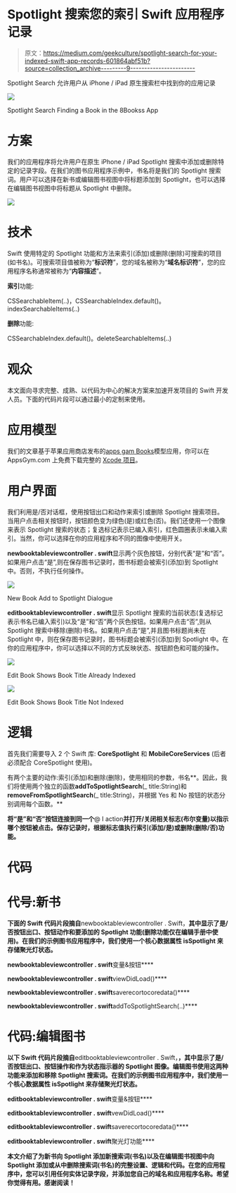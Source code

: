 # Spotlight 搜索您的索引 Swift 应用程序记录

> 原文：<https://medium.com/geekculture/spotlight-search-for-your-indexed-swift-app-records-601864abf51b?source=collection_archive---------9----------------------->

Spotlight Search 允许用户从 iPhone / iPad 原生搜索栏中找到你的应用记录

![](img/580e2b4a81603daaf3460fa7d17480b3.png)

Spotlight Search Finding a Book in the 8Bookss App

# 方案

我们的应用程序将允许用户在原生 iPhone / iPad Spotlight 搜索中添加或删除特定的记录字段。在我们的图书应用程序示例中，书名将是我们的 Spotlight 搜索词。用户可以选择在新书或编辑图书视图中将标题添加到 Spotlight，也可以选择在编辑图书视图中将标题从 Spotlight 中删除。

![](img/b5c1355f1c251e73a51ba3fd09dc50de.png)

# 技术

Swift 使用特定的 Spotlight 功能和方法来索引(添加)或删除(删除)可搜索的项目(如书名)。可搜索项目值被称为“**标识符**”，您的域名被称为“**域名标识符**”，您的应用程序名称通常被称为“**内容描述**”。

**索引**功能:

CSSearchableItem(..)，CSSearchableIndex.default()。indexSearchableItems(..)

**删除**功能:

CSSearchableIndex.default()。deleteSearchableItems(..)

# 观众

本文面向寻求完整、成熟、以代码为中心的解决方案来加速开发项目的 Swift 开发人员。下面的代码片段可以通过最小的定制来使用。

# 应用模型

我们的文章基于苹果应用商店发布的[apps gam Books](https://appsgym.com/projects/books/)模型应用，你可以在 AppsGym.com 上免费下载完整的 [Xcode 项目](https://appsgym.com/appsgym-books-swift-xcode-project-tour/)。

# 用户界面

我们利用是/否对话框，使用按钮出口和动作来索引或删除 Spotlight 搜索项目。当用户点击相关按钮时，按钮颜色变为绿色(是)或红色(否)。我们还使用一个图像来表示 Spotlight 搜索的状态；复选标记表示已编入索引，红色圆圈表示未编入索引。当然，你可以选择在你的应用程序和不同的图像中使用开关。

**newbooktableviewcontroller . swift**显示两个灰色按钮，分别代表“是”和“否”。如果用户点击“是”,则在保存图书记录时，图书标题会被索引(添加)到 Spotlight 中。否则，不执行任何操作。

![](img/979d3dcbf4d22650a054205717733947.png)

New Book Add to Spotlight Dialogue

**editbooktableviewcontroller . swift**显示 Spotlight 搜索的当前状态(复选标记表示书名已编入索引)以及“是”和“否”两个灰色按钮。如果用户点击“否”,则从 Spotlight 搜索中移除(删除)书名。如果用户点击“是”,并且图书标题尚未在 Spotlight 中，则在保存图书记录时，图书标题会被索引(添加)到 Spotlight 中。在你的应用程序中，你可以选择以不同的方式反映状态、按钮颜色和可能的操作。

![](img/864bdbe181036db17ceaa8fb4b387108.png)

Edit Book Shows Book Title Already Indexed

![](img/20c5ad37ad90ccee0745de1a0791a280.png)

Edit Book Shows Book Title Not Indexed

# 逻辑

首先我们需要导入 2 个 Swift 库: **CoreSpotlight** 和 **MobileCoreServices** (后者必须配合 CoreSpotlight 使用)。

有两个主要的动作:索引(添加)和删除(删除)，使用相同的参数，书名**。因此，我们将使用两个独立的函数**addToSpotlightSearch**(_ title:String)和**removeFromSpotlightSearch**(_ title:String)，并根据 Yes 和 No 按钮的状态分别调用每个函数。**

**将“是”和“否”按钮连接到同一个**@ I action**并打开/关闭相关标志(布尔变量)以指示哪个按钮被点击。保存记录时，根据标志值执行索引(添加/是)或删除(删除/否)功能。**

# ****代码****

# ****代号:新书****

**下面的 Swift 代码片段摘自**newbooktableviewcontroller . Swift，**其中显示了是/否按钮出口、按钮动作和要添加的 Spotlight 功能(删除功能仅在编辑手册中使用)。在我们的示例图书应用程序中，我们使用一个核心数据属性 **isSpotlight** 来存储聚光灯状态。**

**newbooktableviewcontroller . swift**变量&按钮****

**newbooktableviewcontroller . swift**viewDidLoad()****

**newbooktableviewcontroller . swift**saverecortocoredata()****

**newbooktableviewcontroller . swift**addToSpotlightSearch(..)****

# **代码:编辑图书**

**以下 Swift 代码片段摘自**editbooktableviewcontroller . Swift，**，其中显示了是/否按钮出口、按钮操作和作为状态指示器的 Spotlight 图像。编辑图书使用这两种功能来添加和移除 Spotlight 搜索词。在我们的示例图书应用程序中，我们使用一个核心数据属性 **isSpotlight** 来存储聚光灯状态。**

**editbooktableviewcontroller . swift**变量&按钮****

**editbooktableviewcontroller . swift**vewDidLoad()****

**editbooktableviewcontroller . swift**saverecortocoredata()****

**editbooktableviewcontroller . swift**聚光灯功能****

**本文介绍了为新书向 Spotlight 添加新搜索词(书名)以及在编辑图书视图中向 Spotlight 添加或从中删除搜索词(书名)的完整设置、逻辑和代码。在您的应用程序中，您可以引用任何实体记录字段，并添加您自己的域名和应用程序名称。希望你觉得有用。感谢阅读！**